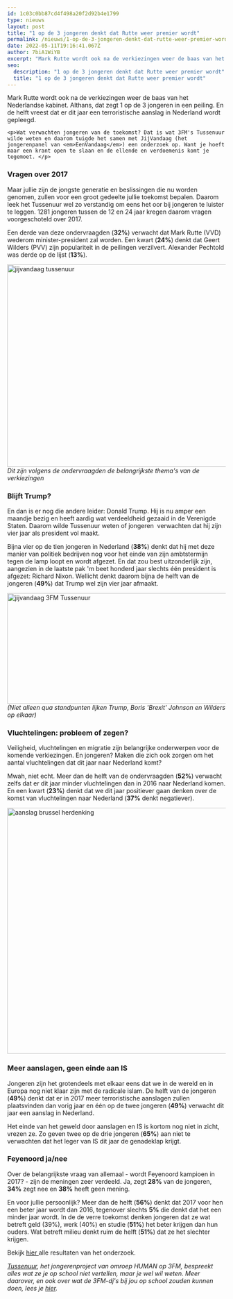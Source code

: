 ```yaml
---
id: 1c03c0bb87cd4f498a20f2d92b4e1799
type: nieuws
layout: post
title: "1 op de 3 jongeren denkt dat Rutte weer premier wordt"
permalink: /nieuws/1-op-de-3-jongeren-denkt-dat-rutte-weer-premier-wordt/
date: 2022-05-11T19:16:41.067Z
author: 7biA1WiYB
excerpt: "Mark Rutte wordt ook na de verkiezingen weer de baas van het Nederlandse kabinet. Althans, dat zegt 1 op de 3 jongeren in een peiling. En de helft vreest dat er dit jaar een terroristische aanslag in Nederland wordt gepleegd.  "
seo:
  description: "1 op de 3 jongeren denkt dat Rutte weer premier wordt"
  title: "1 op de 3 jongeren denkt dat Rutte weer premier wordt"
---
```

Mark Rutte wordt ook na de verkiezingen weer de baas van het Nederlandse kabinet. Althans, dat zegt 1 op de 3 jongeren in een peiling. En de helft vreest dat er dit jaar een terroristische aanslag in Nederland wordt gepleegd.  

    <p>Wat verwachten jongeren van de toekomst? Dat is wat 3FM's Tussenuur wilde weten en daarom tuigde het samen met JijVandaag (het jongerenpanel van <em>EenVandaag</em>) een onderzoek op. Want je hoeft maar een krant open te slaan en de ellende en verdoemenis komt je tegemoet. </p>
<h3>Vragen over 2017</h3>
<p>Maar jullie zijn de jongste generatie en beslissingen die nu worden genomen, zullen voor een groot gedeelte jullie toekomst bepalen. Daarom leek het Tussenuur wel zo verstandig om eens het oor bij jongeren te luister te leggen. 1281 jongeren tussen de 12 en 24 jaar kregen daarom vragen voorgeschoteld over 2017. </p>
<p>Een derde van deze ondervraagden (<strong>32%</strong>) verwacht dat Mark Rutte (VVD) wederom minister-president zal worden. Een kwart (<strong>24%</strong>) denkt dat Geert Wilders (PVV) zijn populariteit in de peilingen verzilvert. Alexander Pechtold was derde op de lijst (<strong>13%</strong>).  </p>
<p><div class="media media-element-container media-default"><div id="file-415755" class="file file-image file-image-png">

        
  
  <div class="content">
    <img alt="jijvandaag tussenuur" title="Beeld: 3FM Tussenuur/JijVandaag" height="467" width="700" class="media-element file-default" data-delta="1" src="https://original.sevendays.nl/sites/default/files/jijvandaag%201.png">  </div>

  
</div>
</div><em>Dit zijn volgens de ondervraagden de belangrijkste thema's van de verkiezingen</em>
<h3>Blijft Trump?</h3>
<p>En dan is er nog die andere leider: Donald Trump. Hij is nu amper een maandje bezig en heeft aardig wat verdeeldheid gezaaid in de Verenigde Staten. Daarom wilde Tussenuur weten of jongeren  verwachten dat hij zijn vier jaar als president vol maakt. </p>
<p>Bijna vier op de tien jongeren in Nederland (<strong>38%</strong>) denkt dat hij met deze manier van politiek bedrijven nog voor het einde van zijn ambtstermijn tegen de lamp loopt en wordt afgezet. En dat zou best uitzonderlijk zijn, aangezien in de laatste pak 'm beet honderd jaar slechts één president is afgezet: Richard Nixon. Wellicht denkt daarom bijna de helft van de jongeren (<strong>49%</strong>) dat Trump wel zijn vier jaar afmaakt.</p>
<p><div class="media media-element-container media-default"><div id="file-415756" class="file file-image file-image-jpeg">

        
  
  <div class="content">
    <img alt="jijvandaag 3FM Tussenuur" title="Beeld: 3FM Tussenuur/JijVandaag" height="255" width="700" class="media-element file-default" data-delta="1" src="https://original.sevendays.nl/sites/default/files/jijvandaag%202_0.jpg">  </div>

  
</div>
</div><em>(Niet alleen qua standpunten lijken Trump, Boris 'Brexit' Johnson en Wilders op elkaar) </em>
<h3>Vluchtelingen: probleem of zegen?</h3>
<p>Veiligheid, vluchtelingen en migratie zijn belangrijke onderwerpen voor de komende verkiezingen. En jongeren? Maken die zich ook zorgen om het aantal vluchtelingen dat dit jaar naar Nederland komt?</p>
<p>Mwah, niet echt. Meer dan de helft van de ondervraagden (<strong>52%</strong>) verwacht zelfs dat er dit jaar minder vluchtelingen dan in 2016 naar Nederland komen. En een kwart (<strong>23%</strong>) denkt dat we dit jaar positiever gaan denken over de komst van vluchtelingen naar Nederland (<strong>37%</strong> denkt negatiever).  </p>
<p><div class="media media-element-container media-default"><div id="file-415757" class="file file-image file-image-jpeg">

        
  
  <div class="content">
    <img alt="aanslag brussel herdenking" title="Foto: AFP" height="567" width="850" class="media-element file-default" data-delta="1" src="https://original.sevendays.nl/sites/default/files/ANP-43129911.jpg">  </div>

  
</div>
</div>
<h3>Meer aanslagen, geen einde aan IS</h3>
<p>Jongeren zijn het grotendeels met elkaar eens dat we in de wereld en in Europa nog niet klaar zijn met de radicale islam. De helft van de jongeren (<strong>49%</strong>) denkt dat er in 2017 meer terroristische aanslagen zullen plaatsvinden dan vorig jaar en één op de twee jongeren (<strong>49%</strong>) verwacht dit jaar een aanslag in Nederland. </p>
<p>Het einde van het geweld door aanslagen en IS is kortom nog niet in zicht, vrezen ze. Zo geven twee op de drie jongeren (<strong>65%</strong>) aan niet te verwachten dat het leger van IS dit jaar de genadeklap krijgt. </p>
<h3>Feyenoord ja/nee</h3>
<p>Over de belangrijkste vraag van allemaal - wordt Feyenoord kampioen in 2017? - zijn de meningen zeer verdeeld. Ja, zegt <strong>28%</strong> van de jongeren, <strong>34%</strong> zegt nee en <strong>38%</strong> heeft geen mening.   </p>
<p>En voor jullie persoonlijk? Meer dan de helft (<strong>56%</strong>) denkt dat 2017 voor hen een beter jaar wordt dan 2016, tegenover slechts <strong>5%</strong> die denkt dat het een minder jaar wordt. In de de verre toekomst denken jongeren dat ze wat betreft geld (39%), werk (40%) en studie (<strong>51%</strong>) het beter krijgen dan hun ouders. Wat betreft milieu denkt ruim de helft (<strong>51%</strong>) dat ze het slechter krijgen.  </p>
<p>Bekijk <a href="http://content1d.omroep.nl/urishieldv2/l27m1cd732004b31a62100589d87cd000000.7fd93423790a44b3e8336673a52fce93/3fm/tussenuur/2017/Onderzoek%20Toekomst.pdf" target="_blank">hier </a>alle resultaten van het onderzoek. </p>
<p><em><a href="http://go.3fm.nl/tussenuur">Tussenuur</a>, het jongerenproject van omroep HUMAN op 3FM, bespreekt alles wat ze je op school niet vertellen, maar je wel wil weten. Meer daarover, en ook over wat de 3FM-dj's bij jou op school zouden kunnen doen, lees je <a href="http://www.3fm.nl/nieuws/detail/365546/Kun-je-in-een-tussenuur-een-ritje-in-de-achtbaan-maken%3F">hier</a>.</em></p>  
